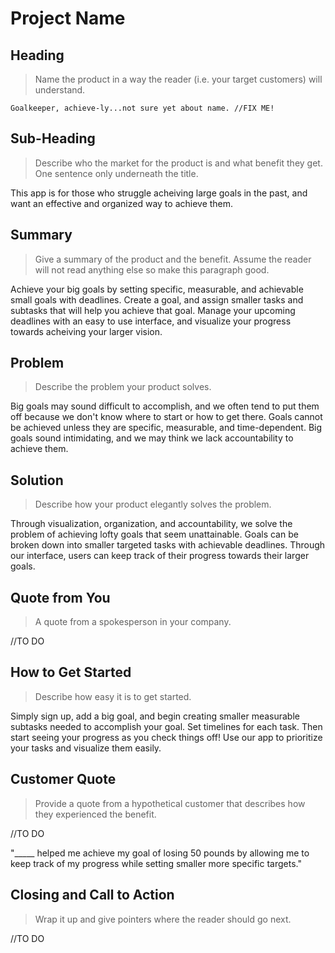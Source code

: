 # Project Name #

<!--
> This material was originally posted [here](http://www.quora.com/What-is-Amazons-approach-to-product-development-and-product-management). It is reproduced here for posterities sake.

There is an approach called "working backwards" that is widely used at Amazon. They work backwards from the customer, rather than starting with an idea for a product and trying to bolt customers onto it. While working backwards can be applied to any specific product decision, using this approach is especially important when developing new products or features.

For new initiatives a product manager typically starts by writing an internal press release announcing the finished product. The target audience for the press release is the new/updated product's customers, which can be retail customers or internal users of a tool or technology. Internal press releases are centered around the customer problem, how current solutions (internal or external) fail, and how the new product will blow away existing solutions.

If the benefits listed don't sound very interesting or exciting to customers, then perhaps they're not (and shouldn't be built). Instead, the product manager should keep iterating on the press release until they've come up with benefits that actually sound like benefits. Iterating on a press release is a lot less expensive than iterating on the product itself (and quicker!).

If the press release is more than a page and a half, it is probably too long. Keep it simple. 3-4 sentences for most paragraphs. Cut out the fat. Don't make it into a spec. You can accompany the press release with a FAQ that answers all of the other business or execution questions so the press release can stay focused on what the customer gets. My rule of thumb is that if the press release is hard to write, then the product is probably going to suck. Keep working at it until the outline for each paragraph flows.

Oh, and I also like to write press-releases in what I call "Oprah-speak" for mainstream consumer products. Imagine you're sitting on Oprah's couch and have just explained the product to her, and then you listen as she explains it to her audience. That's "Oprah-speak", not "Geek-speak".

Once the project moves into development, the press release can be used as a touchstone; a guiding light. The product team can ask themselves, "Are we building what is in the press release?" If they find they're spending time building things that aren't in the press release (overbuilding), they need to ask themselves why. This keeps product development focused on achieving the customer benefits and not building extraneous stuff that takes longer to build, takes resources to maintain, and doesn't provide real customer benefit (at least not enough to warrant inclusion in the press release).
 -->

## Heading ##
  > Name the product in a way the reader (i.e. your target customers) will understand.

    Goalkeeper, achieve-ly...not sure yet about name. //FIX ME!

## Sub-Heading ##
  > Describe who the market for the product is and what benefit they get. One sentence only underneath the title.

  This app is for those who struggle acheiving large goals in the past, and want an effective and organized way to achieve them.

## Summary ##
  > Give a summary of the product and the benefit. Assume the reader will not read anything else so make this paragraph good.

  Achieve your big goals by setting specific, measurable, and achievable small goals with deadlines. Create a goal, and assign smaller tasks and subtasks that will help you achieve that goal. Manage your upcoming deadlines with an easy to use interface, and visualize your progress towards acheiving your larger vision.

## Problem ##
  > Describe the problem your product solves.

  Big goals may sound difficult to accomplish, and we often tend to put them off because we don't know where to start or how to get there. Goals cannot be achieved unless they are specific, measurable, and time-dependent. Big goals sound intimidating, and we may think we lack accountability to achieve them.

## Solution ##
  > Describe how your product elegantly solves the problem.

   Through visualization, organization, and accountability, we solve the problem of achieving lofty goals that seem unattainable. Goals can be broken down into smaller targeted tasks with achievable deadlines. Through our interface, users can keep track of their progress towards their larger goals.

## Quote from You ##
  > A quote from a spokesperson in your company.

  //TO DO

## How to Get Started ##
  > Describe how easy it is to get started.

  Simply sign up, add a big goal, and begin creating smaller measurable subtasks needed to accomplish your goal. Set timelines for each task. Then start seeing your progress as you check things off! Use our app to prioritize your tasks and visualize them easily.

## Customer Quote ##
  > Provide a quote from a hypothetical customer that describes how they experienced the benefit.

  //TO DO

  "_____ helped me achieve my goal of losing 50 pounds by allowing me to keep track of my progress while setting smaller more specific targets."

## Closing and Call to Action ##
  > Wrap it up and give pointers where the reader should go next.

  //TO DO
